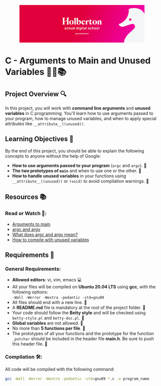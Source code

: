 <div align="center"><img src="https://github.com/ksyv/holbertonschool-web_front_end/blob/main/baniere_holberton.png"></div>


# C - Arguments to Main and Unused Variables 🧑‍💻📚

## Project Overview 🔍

In this project, you will work with **command line arguments** and **unused variables** in C programming. You'll learn how to use arguments passed to your program, how to manage unused variables, and when to apply special attributes like `__attribute__((unused))`.

## Learning Objectives 🎯

By the end of this project, you should be able to explain the following concepts to anyone without the help of Google:

- **How to use arguments passed to your program** (`argc` and `argv`). 💬
- **The two prototypes of `main`** and when to use one or the other. 📝
- **How to handle unused variables** in your functions using `__attribute__((unused))` or `(void)` to avoid compilation warnings. 🚫

## Resources 📚

### Read or Watch 📖:

- [Arguments to main](https://intranet.hbtn.io/rltoken/ro9HSskzyAhNpzdcVhdVWw)
- [argc and argv](https://intranet.hbtn.io/rltoken/zjdRHZTL-ImDCnGuMfHYfA)
- [What does argc and argv mean?](https://intranet.hbtn.io/rltoken/RT0y1HPM-AChT_JQedpdaA)
- [How to compile with unused variables](https://intranet.hbtn.io/rltoken/GvQNF9qKoUuY1t0U1AsetA)

## Requirements 📝

### General Requirements:
- **Allowed editors**: vi, vim, emacs 💻
- All your files will be compiled on **Ubuntu 20.04 LTS** using **gcc**, with the following options:  
  `-Wall -Werror -Wextra -pedantic -std=gnu89`
- All files should end with a new line. 🧾
- A **README.md** file is mandatory at the root of the project folder. 📄
- Your code should follow the **Betty style** and will be checked using `betty-style.pl` and `betty-doc.pl`. 🎨
- **Global variables** are not allowed. 🚫
- No more than **5 functions per file**. 🔢
- The prototypes of all your functions and the prototype for the function `_putchar` should be included in the header file **main.h**. Be sure to push this header file. 📂

### Compilation 🛠:
All code will be compiled with the following command:
```bash
gcc -Wall -Werror -Wextra -pedantic -std=gnu89 *.c -o program_name
